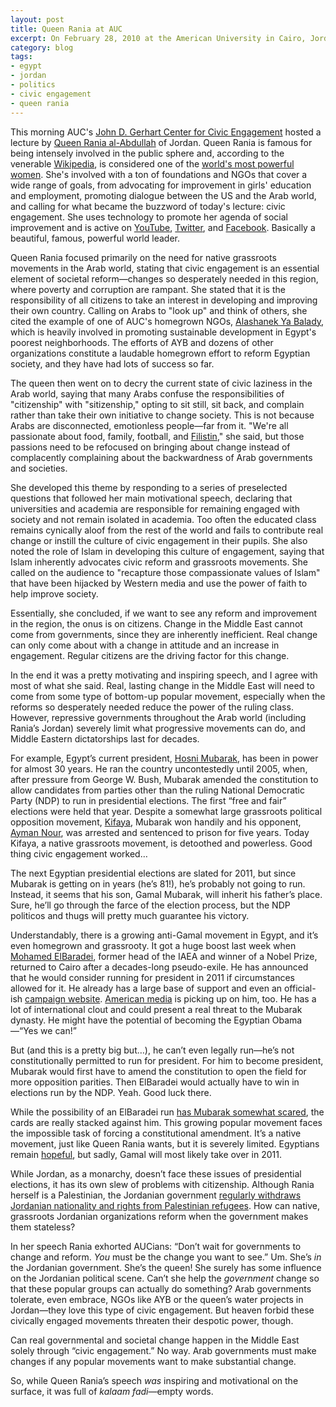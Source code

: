 ```yaml
---
layout: post
title: Queen Rania at AUC
excerpt: On February 28, 2010 at the American University in Cairo, Jordan's Queen Rania gave a speech on the importance of civic engagement in the Arab world. While her idea that regular citizens need to be more involved in government, the hardhanded policies of Arab governments make it almost impossible for that to happen.
category: blog
tags:
- egypt
- jordan
- politics
- civic engagement
- queen rania
---
```


This morning AUC's [John D. Gerhart Center for Civic Engagement][gerhart] hosted a lecture by [Queen Rania al-Abdullah][rania-hp] of Jordan. Queen Rania is famous for being intensely involved in the public sphere and, according to the venerable [Wikipedia][rania-wp], is considered one of the [world's most powerful women][forbes]. She's involved with a ton of foundations and NGOs that cover a wide range of goals, from advocating for improvement in girls' education and employment, promoting dialogue between the US and the Arab world, and calling for what became the buzzword of today's lecture: civic engagement. She uses technology to promote her agenda of social improvement and is active on [YouTube][rania-yt], [Twitter][rania-twitter], and [Facebook][rania-fb]. Basically a beautiful, famous, powerful world leader.

Queen Rania focused primarily on the need for native grassroots movements in the Arab world, stating that civic engagement is an essential element of societal reform—changes so desperately needed in this region, where poverty and corruption are rampant. She stated that it is the responsibility of all citizens to take an interest in developing and improving their own country. Calling on Arabs to "look up" and think of others, she cited the example of one of AUC's homegrown NGOs, [Alashanek Ya Balady][ayb], which is heavily involved in promoting sustainable development in Egypt's poorest neighborhoods. The efforts of AYB and dozens of other organizations constitute a laudable homegrown effort to reform Egyptian society, and they have had lots of success so far. 

The queen then went on to decry the current state of civic laziness in the Arab world, saying that many Arabs confuse the responsibilities of "citizenship" with "sitizenship," opting to sit still, sit back, and complain rather than take their own initiative to change society. This is not because Arabs are disconnected, emotionless people—far from it. "We're all passionate about food, family, football, and [Filistin][filistin]," she said, but those passions need to be refocused on bringing about change instead of complacently complaining about the backwardness of Arab governments and societies. 

She developed this theme by responding to a series of preselected questions that followed her main motivational speech, declaring that universities and academia are responsible for remaining engaged with society and not remain isolated in academia. Too often the educated class remains cynically aloof from the rest of the world and fails to contribute real change or instill the culture of civic engagement in their pupils. She also noted the role of Islam in developing this culture of engagement, saying that Islam inherently advocates civic reform and grassroots movements. She called on the audience to "recapture those compassionate values of Islam" that have been hijacked by Western media and use the power of faith to help improve society.

Essentially, she concluded, if we want to see any reform and improvement in the region, the onus is on citizens. Change in the Middle East cannot come from governments, since they are inherently inefficient. Real change can only come about with a change in attitude and an increase in engagement. Regular citizens are the driving factor for this change.

In the end it was a pretty motivating and inspiring speech, and I agree with most of what she said. Real, lasting change in the Middle East will need to come from some type of bottom-up popular movement, especially when the reforms so desperately needed reduce the power of the ruling class. However, repressive governments throughout the Arab world (including Rania’s Jordan) severely limit what progressive movements can do, and Middle Eastern dictatorships last for decades. 

For example, Egypt’s current president, [Hosni Mubarak][mubarak], has been in power for almost 30 years. He ran the country uncontestedly until 2005, when, after pressure from George W. Bush,  Mubarak amended the constitution to allow candidates from parties other than the ruling National Democratic Party (NDP) to run in presidential elections. The first “free and fair” elections were held that year. Despite a somewhat large grassroots political opposition movement, [Kifaya][kifaya], Mubarak won handily and his opponent, [Ayman Nour][nour], was arrested and sentenced to prison for five years. Today Kifaya, a native grassroots movement, is detoothed and powerless. Good thing civic engagement worked…

The next Egyptian presidential elections are slated for 2011, but since Mubarak is getting on in years (he’s 81!), he’s probably not going to run. Instead, it seems that his son, Gamal Mubarak, will inherit his father’s place. Sure, he’ll go through the farce of the election process, but the NDP politicos and thugs will pretty much guarantee his victory.

Understandably, there is a growing anti-Gamal movement in Egypt, and it’s even homegrown and grassrooty. It got a huge boost last week when [Mohamed ElBaradei][elbaradei], former head of the IAEA and winner of a Nobel Prize, returned to Cairo after a decades-long pseudo-exile. He has announced that he would consider running for president in 2011 if circumstances allowed for it. He already has a large base of support and even an official-ish [campaign website][ebcampaign]. [American media][npr] is picking up on him, too. He has a lot of international clout and could present a real threat to the Mubarak dynasty. He might have the potential of becoming the Egyptian Obama—“Yes we can!”

But (and this is a pretty big but…), he can’t even legally run—he’s not constitutionally permitted to run for president. For him to become president, Mubarak would first have to amend the constitution to open the field for more opposition parities. Then ElBaradei would actually have to win in elections run by the NDP. Yeah. Good luck there. 

While the possibility of an ElBaradei run [has Mubarak somewhat scared][baheyya], the cards are really stacked against him. This growing popular movement faces the impossible task of forcing a constitutional amendment. It’s a native movement, just like Queen Rania wants, but it is severely limited. Egyptians remain [hopeful][zeinobia], but sadly, Gamal will most likely take over in 2011. 

While Jordan, as a monarchy, doesn’t face these issues of presidential elections, it has its own slew of problems with citizenship. Although Rania herself is a Palestinian, the Jordanian government [regularly withdraws Jordanian nationality and rights from Palestinian refugees][hrw]. How can native, grassroots Jordanian organizations reform when the government makes them stateless? 

In her speech Rania exhorted AUCians: “Don’t wait for governments to change and reform. *You* must be the change you want to see.” Um. She’s *in* the Jordanian government. She’s the queen! She surely has some influence on the Jordanian political scene. Can’t she help the *government* change so that these popular groups can actually do something? Arab governments tolerate, even embrace, NGOs like AYB or the queen’s water projects in Jordan—they love this type of civic engagement. But heaven forbid these civically engaged movements threaten their despotic power, though. 

Can real governmental and societal change happen in the Middle East solely through “civic engagement.” No way. Arab governments must make changes if any popular movements want to make substantial change.

So, while Queen Rania’s speech *was* inspiring and motivational on the surface, it was full of *kalaam fadi*—empty words.  

[gerhart]: http://www.aucegypt.edu/ResearchatAUC/rc/gerhartcenter/Pages/default.aspx "Gerhart Center"
[rania-wp]: http://en.wikipedia.org/wiki/Queen_Rania_of_Jordan
[rania-hp]: http://www.queenrania.jo/
[rania-twitter]: http://twitter.com/QueenRania
[rania-fb]: http://www.facebook.com/QueenRania
[forbes]: http://www.forbes.com/lists/2009/11/power-women-09_Queen-Rania_VZPS.html
[rania-yt]: http://www.youtube.com/user/QueenRania
[ayb]: http://www.ayb-sd.org/#history
[filistin]: http://en.wikipedia.org/wiki/Palestinian_territories
[mubarak]: http://en.wikipedia.org/wiki/Hosni_Mubarak
[nour]: http://en.wikipedia.org/wiki/Ayman_Nour
[kifaya]: http://news.bbc.co.uk/2/hi/middle_east/4709011.stm
[gamal]: http://en.wikipedia.org/wiki/Gamal_Mubarak
[elbaradei]: http://en.wikipedia.org/wiki/Mohamed_ElBaradei
[ebcampaign]: http://www.elbaradei2011.com/
[npr]: http://www.npr.org/templates/story/story.php?storyId=124087093&ft=1&f=1009
[baheyya]: http://baheyya.blogspot.com/2010/02/wildcard_25.html
[zeinobia]: http://egyptianchronicles.blogspot.com/2010/02/elbaradei-let-keep-him-hope.html
[hrw]: http://www.hrw.org/en/news/2010/02/01/jordan-stop-withdrawing-nationality-palestinian-origin-citizens